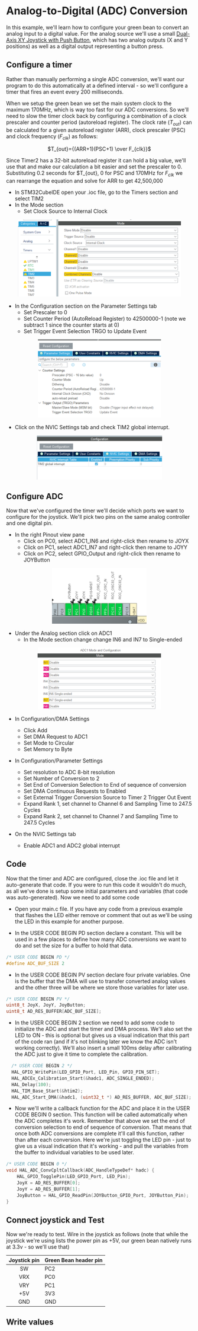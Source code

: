 # Analog-to-Digital (ADC) Conversion

In this example, we'll learn how to configure your green bean to convert an analog input to a digital value.  For the analog source we'll use a small [Dual-Axis XY Joystick with Push Button](https://www.addicore.com/products/dual-axis-xy-joystick-with-push-button?variant=45731914842429), which has two analog outputs (X and Y positions) as well as a digital output representing a button press.

## Configure a timer

Rather than manually performing a single ADC conversion, we'll want our program to do this automatically at a defined interval - so we'll configure a timer that fires an event every 200 milliseconds.

When we setup the green bean we set the main system clock to the maximum 170MHz, which is way too fast for our ADC conversions.  So we'll need to slow the timer clock back by configuring a combination of a clock prescaler and counter period (autoreload register).  The clock rate ($T_{out}$) can be calculated for a given autoreload register (ARR), clock prescaler (PSC) and clock frequency ($F_{clk}$) as follows:

<p align="center">$T_{out}={(ARR+1)(PSC+1) \over F_{clk}}$</p>

 Since Timer2 has a 32-bit autoreload register it can hold a big value, we'll use that and make our calculation a bit easier and set the prescaler to 0.  Substituting 0.2 seconds for $T_{out}, 0 for PSC and 170MHz for $F_{clk}$ we can rearrange the equation and solve for ARR to get 42,500,000

- In STM32CubeIDE open your .ioc file, go to the Timers section and select TIM2
- In the Mode section
  - Set Clock Source to Internal Clock

<p align="center"><img src="/examples/ADC/images/TIM2ClockSource.png"</p>

- In the Configuration section on the Parameter Settings tab
  - Set Prescaler to 0
  - Set Counter Period (AutoReload Register) to 42500000-1 (note we subtract 1 since the counter starts at 0)
  - Set Trigger Event Selection TRGO to Update Event

<p align="center"><img src="/examples/ADC/images/TIM2ParameterSettings.png"</p>


  - Click on the NVIC Settings tab and check TIM2 global interrupt.

<p align="center"><img src="/examples/ADC/images/TIM2NVIC.png"</p>

## Configure ADC

Now that we've configured the timer we'll decide which ports we want to configure for the joystick.  We'll pick two pins on the same analog controller and one digital pin.

- In the right Pinout view pane
  - Click on PC0, select ADC1_IN6 and right-click then rename to JOYX
  - Click on PC1, select ADC1_IN7 and right-click then rename to JOYY
  - Click on PC2, select GPIO_Output and right-click then rename to JOYButton

<p align="center"><img src="/examples/ADC/images/ADCPins.png"</p>

- Under the Analog section click on ADC1
  - In the Mode section change change IN6 and IN7 to Single-ended

<p align="center"><img src="/examples/ADC/images/ADCMode.png"</p>

  - In Configuration/DMA Settings
    - Click Add
    - Set DMA Request to ADC1
    - Set Mode to Circular
    - Set Memory to Byte

  - In Configuration/Parameter Settings
    - Set resolution to ADC 8-bit resolution
    - Set Number of Conversion to 2
    - Set End of Conversion Selection to End of sequence of conversion
    - Set DMA Continuous Requests to Enabled
    - Set External Trigger Conversion Source to Timer 2 Trigger Out Event
    - Expand Rank 1, set channel to Channel 6 and Sampling Time to 247.5 Cycles
    - Expand Rank 2, set channel to Channel 7 and Sampling Time to 247.5 Cycles

 - On the NVIC Settings tab 
   - Enable ADC1 and ADC2 global interrupt


## Code

Now that the timer and ADC are configured, close the .ioc file and let it auto-generate that code.  If you were to run this code it wouldn't do much, as all we've done is setup some initial parameters and variables (that code was auto-generated).  Now we need to add some code 

- Open your main.c file.  If you have any code from a previous example that flashes the LED either remove or comment that out as we'll be using the LED in this example for another purpose.

- In the USER CODE BEGIN PD section declare a constant.  This will be used in a few places to define how many ADC conversions we want to do and set the size for a buffer to hold that data.

```c
/* USER CODE BEGIN PD */
#define ADC_BUF_SIZE 2
```

- In the USER CODE BEGIN PV section declare four private variables.  One is the buffer that the DMA will use to transfer converted analog values and the other three will be where we store those variables for later use.

```c
/* USER CODE BEGIN PV */
uint8_t JoyX, JoyY, JoyButton;
uint8_t AD_RES_BUFFER[ADC_BUF_SIZE];
```

- In the USER CODE BEGIN 2 section we need to add some code to initialize the ADC and start the timer and DMA process.  We'll also set the LED to ON - this is optional but gives us a visual indication that this part of the code ran (and if it's not blinking later we know the ADC isn't working correctly).  We'll also insert a small 100ms delay after calibrating the ADC just to give it time to complete the calibration.  
```c
  /* USER CODE BEGIN 2 */
  HAL_GPIO_WritePin(LED_GPIO_Port, LED_Pin, GPIO_PIN_SET);  			// Initialize to on
  HAL_ADCEx_Calibration_Start(&hadc1, ADC_SINGLE_ENDED);				// Initial ADC Calibration
  HAL_Delay(100);														// Delay a bit to be sure it finishes
  HAL_TIM_Base_Start(&htim2);											// Start timer
  HAL_ADC_Start_DMA(&hadc1, (uint32_t *) AD_RES_BUFFER, ADC_BUF_SIZE);  // Enable DMA to memory buffer
```

- Now we'll write a callback function for the ADC and place it in the USER CODE BEGIN 0 section.  This function will be called automatically when the ADC completes it's work.  Remember that above we set the end of conversion selection to end of sequence of conversion.  That means that once both ADC conversions are complete it'll call this function, rather than after each conversion.  Here we're just toggling the LED pin - just to give us a visual indication that it's working - and pull the variables from the buffer to individual variables to be used later.

```c
/* USER CODE BEGIN 0 */
void HAL_ADC_ConvCpltCallback(ADC_HandleTypeDef* hadc) {
	HAL_GPIO_TogglePin(LED_GPIO_Port, LED_Pin);
	JoyX = AD_RES_BUFFER[0];
	JoyY = AD_RES_BUFFER[1];
	JoyButton = HAL_GPIO_ReadPin(JOYButton_GPIO_Port, JOYButton_Pin);	
}
```

## Connect joystick and Test

Now we're ready to test.  Wire in the joystick as follows (note that while the joystick we're using lists the power pin as +5V, our green bean natively runs at 3.3v - so we'll use that)

| Joystick pin | Green Bean header pin |
| :---: | ----------------------|
| SW           | PC2                   |
| VRX          | PC0                   |
| VRY          | PC1                   |
| +5V          | 3V3                   |
| GND          | GND                   |

## Write values

